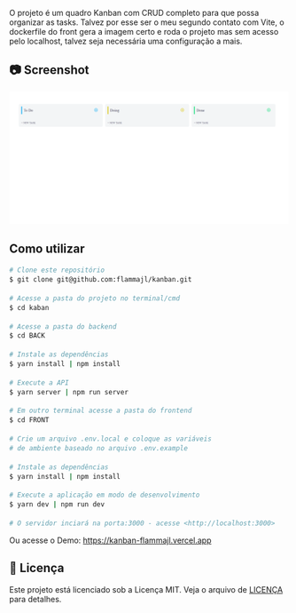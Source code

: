 O projeto é um quadro Kanban com CRUD completo para que possa organizar as tasks. Talvez por esse ser o meu segundo contato com Vite, o dockerfile do front gera a imagem certo e roda o projeto mas sem acesso pelo localhost, talvez seja necessária uma configuração a mais.

## **:camera: Screenshot**

![Home](.github/screenshot.png)

## Como utilizar

```bash
# Clone este repositório
$ git clone git@github.com:flammajl/kanban.git

# Acesse a pasta do projeto no terminal/cmd
$ cd kaban

# Acesse a pasta do backend
$ cd BACK

# Instale as dependências
$ yarn install | npm install

# Execute a API
$ yarn server | npm run server

# Em outro terminal acesse a pasta do frontend
$ cd FRONT

# Crie um arquivo .env.local e coloque as variáveis
# de ambiente baseado no arquivo .env.example

# Instale as dependências
$ yarn install | npm install

# Execute a aplicação em modo de desenvolvimento
$ yarn dev | npm run dev

# O servidor inciará na porta:3000 - acesse <http://localhost:3000>
```

Ou acesse o Demo: https://kanban-flammajl.vercel.app

## 📝 Licença

Este projeto está licenciado sob a Licença MIT. Veja o arquivo de [LICENÇA](https://github.com/flammajl/kanban/blob/master/LICENSE) para detalhes.
